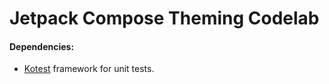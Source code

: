 Jetpack Compose Theming Codelab
=========

#### Dependencies:

* [Kotest](https://kotest.io/) framework for unit tests.

